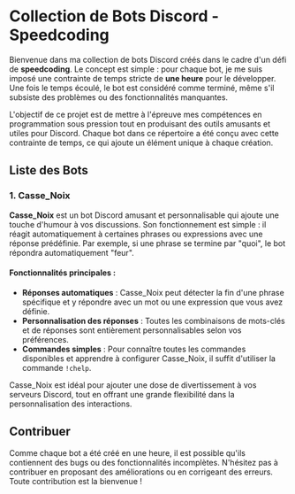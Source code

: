 # Collection de Bots Discord - Speedcoding

Bienvenue dans ma collection de bots Discord créés dans le cadre d'un défi de **speedcoding**. Le concept est simple : pour chaque bot, je me suis imposé une contrainte de temps stricte de **une heure** pour le développer. Une fois le temps écoulé, le bot est considéré comme terminé, même s'il subsiste des problèmes ou des fonctionnalités manquantes.

L'objectif de ce projet est de mettre à l'épreuve mes compétences en programmation sous pression tout en produisant des outils amusants et utiles pour Discord. Chaque bot dans ce répertoire a été conçu avec cette contrainte de temps, ce qui ajoute un élément unique à chaque création.

## Liste des Bots

### 1. Casse_Noix

**Casse_Noix** est un bot Discord amusant et personnalisable qui ajoute une touche d'humour à vos discussions. Son fonctionnement est simple : il réagit automatiquement à certaines phrases ou expressions avec une réponse prédéfinie. Par exemple, si une phrase se termine par "quoi", le bot répondra automatiquement "feur".

#### Fonctionnalités principales :

- **Réponses automatiques** : Casse_Noix peut détecter la fin d'une phrase spécifique et y répondre avec un mot ou une expression que vous avez définie.
- **Personnalisation des réponses** : Toutes les combinaisons de mots-clés et de réponses sont entièrement personnalisables selon vos préférences.
- **Commandes simples** : Pour connaître toutes les commandes disponibles et apprendre à configurer Casse_Noix, il suffit d'utiliser la commande `!chelp`.

Casse_Noix est idéal pour ajouter une dose de divertissement à vos serveurs Discord, tout en offrant une grande flexibilité dans la personnalisation des interactions.


## Contribuer

Comme chaque bot a été créé en une heure, il est possible qu'ils contiennent des bugs ou des fonctionnalités incomplètes. N'hésitez pas à contribuer en proposant des améliorations ou en corrigeant des erreurs. Toute contribution est la bienvenue !



